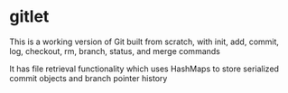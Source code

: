 # gitlet

This is a working version of Git built from scratch, with init, add, commit, log, checkout, rm, branch, status, and merge commands

It has file retrieval functionality which uses HashMaps to store serialized commit objects and branch pointer history